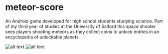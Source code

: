 # meteor-score

An Android game developed for high school students studying science. Part of my third year of studies at the University of
Salford this space shooter sees players shooting meteors as they collect coins to unlock entries in an encyclopedia
of unlockable planets.

![alt text](https://res.cloudinary.com/dj7k0lade/image/upload/v1531764164/github/normal-bullets.png)
![alt text](https://res.cloudinary.com/dj7k0lade/image/upload/v1531764223/github/wave-bullets.png)
